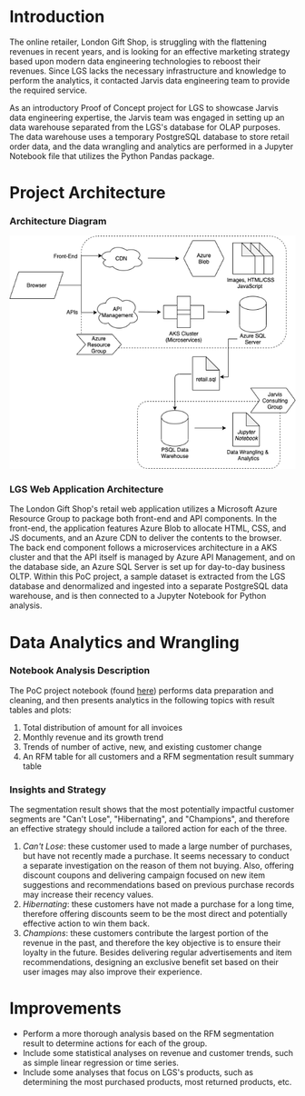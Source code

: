 # Introduction
The online retailer, London Gift Shop, is struggling with the flattening revenues in recent years, and is looking for an effective marketing strategy based upon modern data engineering technologies to reboost their revenues. Since LGS lacks the necessary infrastructure and knowledge to perform the analytics, it contacted Jarvis data engineering team to provide the required service.

As an introductory Proof of Concept project for LGS to showcase Jarvis data engineering expertise, the Jarvis team was engaged in setting up an data warehouse separated from the LGS's database for OLAP purposes. The data warehouse uses a temporary PostgreSQL database to store retail order data, and the data wrangling and analytics are performed in a Jupyter Notebook file that utilizes the Python Pandas package.

# Project Architecture

### Architecture Diagram

![LGS Data Analytics Architecture](assets/architecture.png)

### LGS Web Application Architecture

The London Gift Shop's retail web application utilizes a Microsoft Azure Resource Group to package both front-end and API components. In the front-end, the application features Azure Blob to allocate HTML, CSS, and JS documents, and an Azure CDN to deliver the contents to the browser. The back end component follows a microservices architecture in a AKS cluster and that the API itself is managed by Azure API Management, and on the database side, an Azure SQL Server is set up for day-to-day business OLTP. Within this PoC project, a sample dataset is extracted from the LGS database and denormalized and ingested into a separate PostgreSQL data warehouse, and is then connected to a Jupyter Notebook for Python analysis.


# Data Analytics and Wrangling

### Notebook Analysis Description

The PoC project notebook (found [here](retail_data_analytics_wrangling.ipynb)) performs data preparation and cleaning, and then presents analytics in the following topics with result tables and plots:
  1. Total distribution of amount for all invoices
  2. Monthly revenue and its growth trend
  3. Trends of number of active, new, and existing customer change
  4. An RFM table for all customers and a RFM segmentation result summary table

### Insights and Strategy

The segmentation result shows that the most potentially impactful customer segments are "Can't Lose", "Hibernating", and "Champions", and therefore an effective strategy should include a tailored action for each of the three.
  1. *Can't Lose*: these customer used to made a large number of purchases, but have not recently made a purchase. It seems necessary to conduct a separate investigation on the reason of them not buying. Also, offering discount coupons and delivering campaign focused on new item suggestions and recommendations based on previous purchase records may increase their recency values.
  2. *Hibernating*: these customers have not made a purchase for a long time, therefore offering discounts seem to be the most direct and potentially effective action to win them back.
  3. *Champions*: these customers contribute the largest portion of the revenue in the past, and therefore the key objective is to ensure their loyalty in the future. Besides delivering regular advertisements and item recommendations, designing an exclusive benefit set based on their user images may also improve their experience.


# Improvements

- Perform a more thorough analysis based on the RFM segmentation result to determine actions for each of the group.
- Include some statistical analyses on revenue and customer trends, such as simple linear regression or time series.
- Include some analyses that focus on LGS's products, such as determining the most purchased products, most returned products, etc.